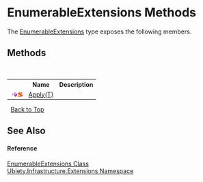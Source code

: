 # EnumerableExtensions Methods
 

The <a href="fed9a870-761d-3e60-9925-4d3e7ba6cbea">EnumerableExtensions</a> type exposes the following members.


## Methods
&nbsp;<table><tr><th></th><th>Name</th><th>Description</th></tr><tr><td>![Public method](media/pubmethod.gif "Public method")![Static member](media/static.gif "Static member")</td><td><a href="fcea6e82-887f-e20d-9684-1903b204f2bd">Apply(T)</a></td><td /></tr></table>&nbsp;
<a href="#enumerableextensions-methods">Back to Top</a>

## See Also


#### Reference
<a href="fed9a870-761d-3e60-9925-4d3e7ba6cbea">EnumerableExtensions Class</a><br /><a href="d5e54d6e-1130-1bb8-6df6-c2552c8f474c">Ubiety.Infrastructure.Extensions Namespace</a><br />
